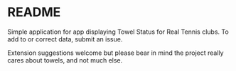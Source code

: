 # README

Simple application for app displaying Towel Status for Real Tennis clubs. To add to or correct data, submit an issue.

Extension suggestions welcome but please bear in mind the project really cares about towels, and not much else.